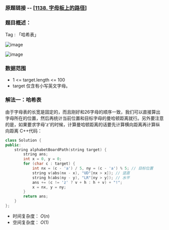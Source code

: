 ### 原题链接 -- [[1138. 字母板上的路径](https://leetcode.cn/problems/alphabet-board-path/)]

### 题目概述：
Tag : 「哈希表」

![image](https://user-images.githubusercontent.com/99656524/218270213-43bc7ad7-4c97-4868-a70a-bc86ef6c2091.png)

![image](https://user-images.githubusercontent.com/99656524/218270216-11451510-4c4f-43e7-9484-a0719d54f942.png)

### 数据范围
* 1 <= target.length <= 100
* target 仅含有小写英文字母。

### 解法一：哈希表
由于字母表的长宽是固定的，而且刚好和26字母的顺序一致，我们可以直接算出字母所在的位置，然后再统计当前位置和目标字母的曼哈顿距离就行。另外要注意的是，如果要求字母'z'的时候，计算曼哈顿距离的话要先计算横向距离再计算纵向距离
C++代码：
```cpp
class Solution {
public:
    string alphabetBoardPath(string target) {
        string ans;
        int x = 0, y = 0;
        for (char c : target) {
            int nx = (c - 'a') / 5, ny = (c - 'a') % 5; // 目标位置
            string v(abs(nx - x), "UD"[nx > x]); // 竖直
            string h(abs(ny - y), "LR"[ny > y]); // 水平
            ans += (c != 'z' ? v + h : h + v) + "!";
            x = nx, y = ny;
        }
        return ans;
    }
};
```
* 时间复杂度： $O(n)$ 
* 空间复杂度： $O(1)$

